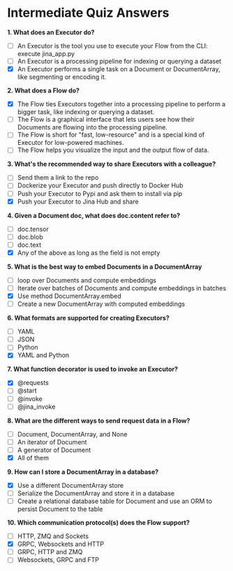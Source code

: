 # Intermediate Quiz Answers

**1. What does an Executor do?**

- [ ] An Executor is the tool you use to execute your Flow from the CLI: execute jina_app.py
- [ ] An Executor is a processing pipeline for indexing or querying a dataset
- [x] An Executor performs a single task on a Document or DocumentArray, like segmenting or encoding it.

**2. What does a Flow do?**

- [x] The Flow ties Executors together into a processing pipeline to perform a bigger task, like indexing or querying a dataset.
- [ ] The Flow is a graphical interface that lets users see how their Documents are flowing into the processing pipeline.
- [ ] The Flow is short for "fast, low-resource" and is a special kind of Executor for low-powered machines.
- [ ] The Flow helps you visualize the input and the output flow of data.

**3. What's the recommended way to share Executors with a colleague?**

- [ ] Send them a link to the repo
- [ ] Dockerize your Executor and push directly to Docker Hub
- [ ] Push your Executor to Pypi and ask them to install via pip
- [x] Push your Executor to Jina Hub and share

**4. Given a Document doc, what does doc.content refer to?**

- [ ] doc.tensor
- [ ] doc.blob
- [ ] doc.text
- [x] Any of the above as long as the field is not empty

**5. What is the best way to embed Documents in a DocumentArray**

- [ ] loop over Documents and compute embeddings
- [ ] Iterate over batches of Documents and compute embeddings in batches
- [x] Use method DocumentArray.embed
- [ ] Create a new DocumentArray with computed embeddings

**6. What formats are supported for creating Executors?**

- [ ] YAML
- [ ] JSON
- [ ] Python
- [x] YAML and Python

**7. What function decorator is used to invoke an Executor?**

- [x] @requests
- [ ] @start
- [ ] @invoke
- [ ] @jina_invoke

**8. What are the different ways to send request data in a Flow?**

- [ ] Document, DocumentArray, and None
- [ ] An iterator of Document
- [ ] A generator of Document
- [x] All of them

**9. How can I store a DocumentArray in a database?**

- [x] Use a different DocumentArray store
- [ ] Serialize the DocumentArray and store it in a database
- [ ] Create a relational database table for Document and use an ORM to persist Document to the table

**10. Which communication protocol(s) does the Flow support?**

- [ ] HTTP, ZMQ and Sockets
- [x] GRPC, Websockets and HTTP
- [ ] GRPC, HTTP and ZMQ
- [ ] Websockets, GRPC and FTP
